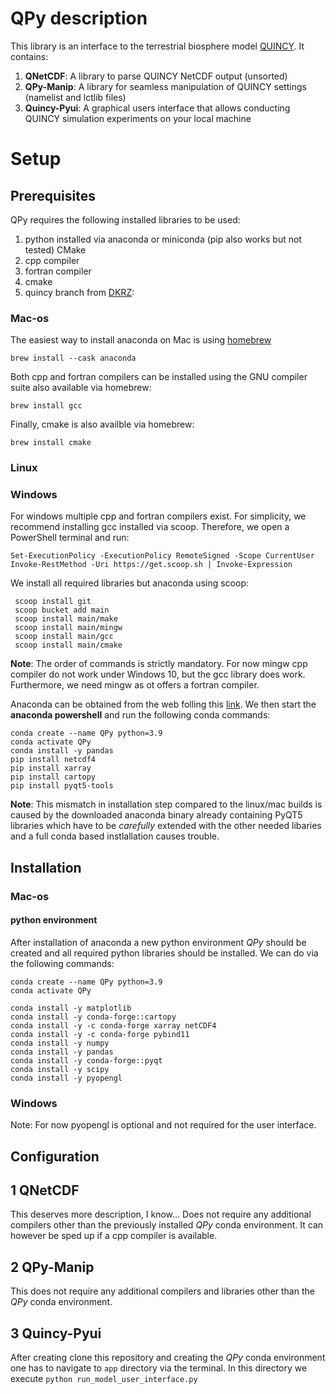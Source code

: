 # QPy description

This library is an interface to the terrestrial biosphere model [QUINCY](https://www.bgc-jena.mpg.de/en/bsi/projects/quincy). 
It contains:
1. **QNetCDF**: A library to parse QUINCY NetCDF output (unsorted)
2. **QPy-Manip**: A library for seamless manipulation of QUINCY settings (namelist and lctlib files)
3. **Quincy-Pyui**: A graphical users interface that allows conducting QUINCY simulation experiments on your local machine


# Setup 

## Prerequisites
QPy requires the following installed libraries to be used:
1. python installed via anaconda or miniconda (pip also works but not tested)
CMake
3. cpp compiler
4. fortran compiler
5. cmake
6. quincy branch from [DKRZ](https://gitlab.dkrz.de/quincy-community/quincy-model-developers/qs-development/-/tree/feature/cmake-build):

### Mac-os
The easiest way to install anaconda on Mac is using [homebrew](https://brew.sh/)

`brew install --cask anaconda`

Both cpp and fortran compilers can be installed using the GNU
compiler suite also available via homebrew:

`brew install gcc`

Finally, cmake is also availble via homebrew:

`brew install cmake`

### Linux

### Windows

For windows multiple cpp and fortran compilers exist. For simplicity, we recommend installing gcc installed via scoop.
Therefore, we open a PowerShell terminal and run:
```
Set-ExecutionPolicy -ExecutionPolicy RemoteSigned -Scope CurrentUser
Invoke-RestMethod -Uri https://get.scoop.sh | Invoke-Expression
```

We install all required libraries but anaconda using scoop:
```
 scoop install git
 scoop bucket add main
 scoop install main/make
 scoop install main/mingw
 scoop install main/gcc
 scoop install main/cmake
```
**Note**: The order of commands is strictly mandatory. For now mingw cpp compiler do not work under Windows 10, but 
the gcc library does work. Furthermore, we need mingw as ot offers a fortran compiler.

Anaconda can be obtained from the web folling this [link]( https://repo.anaconda.com/archive/Anaconda3-2024.06-1-Windows-x86_64.exe).
We then start the **anaconda powershell** and run the following conda commands:
```
conda create --name QPy python=3.9
conda activate QPy
conda install -y pandas
pip install netcdf4
pip install xarray
pip install cartopy
pip install pyqt5-tools
```

**Note**: This mismatch in installation step compared to the linux/mac builds is caused by the downloaded anaconda binary already containing
PyQT5 libraries which have to be *carefully* extended with the other needed libaries and a full conda based
instlallation causes trouble. 


## Installation

### Mac-os

#### python environment
After installation of anaconda a new python environment
*QPy* should be created and all required python libraries 
should be installed. We can do via the following commands:

```
conda create --name QPy python=3.9
conda activate QPy

conda install -y matplotlib
conda install -y conda-forge::cartopy
conda install -y -c conda-forge xarray netCDF4 
conda install -y -c conda-forge pybind11
conda install -y numpy
conda install -y pandas
conda install -y conda-forge::pyqt
conda install -y scipy
conda install -y pyopengl
```
### Windows


Note: For now pyopengl is optional and not required for the user interface.

## Configuration

## 1 QNetCDF
This deserves more description, I know... 
Does not require any additional compilers other than the previously installed *QPy* conda environment.
It can however be sped up if a cpp compiler is available. 

## 2 QPy-Manip
This does not require any additional compilers and libraries other than the *QPy* conda environment.
## 3 Quincy-Pyui

After creating clone this repository and creating the *QPy* conda environment one has to navigate to
`app` directory via the terminal. In this directory we execute
`python run_model_user_interface.py` 


